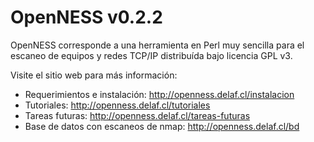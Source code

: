 OpenNESS v0.2.2
===============

OpenNESS corresponde a una herramienta en Perl muy sencilla para el escaneo de
equipos y redes TCP/IP distribuída bajo licencia GPL v3.

Visite el sitio web para más información:

- Requerimientos e instalación: <http://openness.delaf.cl/instalacion>
- Tutoriales: <http://openness.delaf.cl/tutoriales>
- Tareas futuras: <http://openness.delaf.cl/tareas-futuras>
- Base de datos con escaneos de nmap: <http://openness.delaf.cl/bd>
